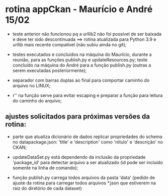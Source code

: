 # rotina appCkan - Maurício e André 15/02

* teste anterior não funcionou pq a urllib2 não foi possível de ser baixada e deve ter sido descontinuada ==> rotina atualizada para Python 3.9 e urllib mais recente compatível (não subiu ainda no git);

* testes executados e concluídos na máquina do Maurício, durante a reunião, para as funções publish.py e updateResources.py; teste concluído na máquina do André para a função publish.py (outras a serem executadas posteriormente);

* separador com barras duplas ao final para comportar caminho do arquivo no LINUX;

* r'' na função serve para evitar escaping e preparar a função para leitura do caminho do arquivo;

## ajustes solicitados para próximas versões da rotina:

* parte que atualiza dicionário de dados replicar propriedades do schema no datapackage.json: 'title' e 'description' como 'rótulo' e 'descrição' no CKAN;

* updateDataSet.py está dependendo da inclusão da propriedade 'package_id' para detectar arquivo a ser atualizado (id pode ser incluído somente na linha de comando);

* função publish.py carrega todos arquivos da pasta 'data' (pedido de ajuste da rotina para carregar todos arquivos *.json que estiverem na raiz do diretório de cada dataset)
